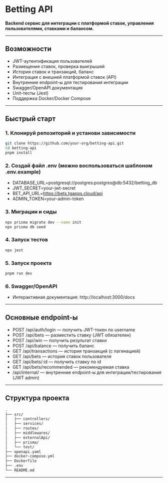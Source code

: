# Betting API

**Backend сервис для интеграции с платформой ставок, управления пользователями, ставками и балансом.**

---

## Возможности

- JWT-аутентификация пользователей
- Размещение ставок, проверка выигрышей
- История ставок и транзакций, баланс
- Интеграция с внешней платформой ставок (API)
- Внутренние endpoint-ы для тестирования интеграции
- Swagger/OpenAPI документация
- Unit-тесты (Jest)
- Поддержка Docker/Docker Compose

---

## Быстрый старт

### 1. Клонируй репозиторий и установи зависимости

```bash
git clone https://github.com/your-org/betting-api.git
cd betting-api
pnpm install
```

### 2. Создай файл .env (можно воспользоваться шаблоном .env.example)

- DATABASE_URL=postgresql://postgres:postgres@db:5432/betting_db
- JWT_SECRET=your-jwt-secret
- BET_API_URL=https://bets.tgapps.cloud/api
- ADMIN_TOKEN=your-admin-token

### 3. Миграции и сиды 

```bash
npx prisma migrate dev --name init
npx prisma db seed
```

### 4. Запуск тестов
```bash
npx jest
```
### 5. Запуск проекта
```bash
pnpm run dev
```
### 6. Swagger/OpenAPI

- Интерактивная документация: http://localhost:3000/docs

---

## Основные endpoint-ы

- POST /api/auth/login — получить JWT-токен по username
- POST /api/bets — разместить ставку (JWT обязателен)
- POST /api/win — получить результат ставки
- POST /api/balance — получить баланс
- GET /api/transactions — история транзакций (с пагинацией)
- GET /api/bets — история ставок пользователя
- GET /api/bets/:id — получить ставку по id
- GET /api/bets/recommended — рекомендуемая ставка
- /api/internal/ — внутренние endpoint-ы для интеграции/тестирования (JWT admin)

---
## Структура проекта
```bash
.
├── src/
│   ├── controllers/      
│   ├── services/         
│   ├── routes/           
│   ├── middlewares/      
│   ├── externalApi/      
│   ├── prisma/           
│   └── test/             
├── openapi.yaml          
├── docker-compose.yml    
├── Dockerfile            
├── .env                  
└── README.md
```
---
